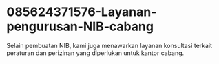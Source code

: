 # 085624371576-Layanan-pengurusan-NIB-cabang
Selain pembuatan NIB, kami juga menawarkan layanan konsultasi terkait peraturan dan perizinan yang diperlukan untuk kantor cabang.
